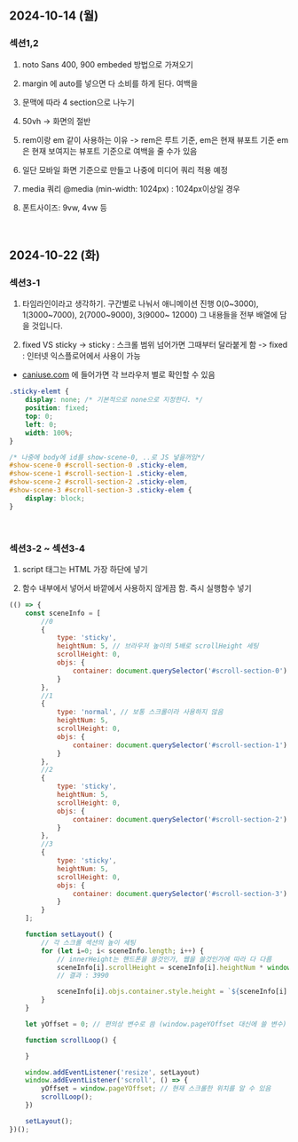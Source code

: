 ## 2024-10-14 (월) 
### 섹션1,2

1. noto Sans 400, 900 embeded 방법으로 가져오기

2. margin 에 auto를 넣으면 다 소비를 하게 된다. 여백을

3. 문맥에 따라 4 section으로 나누기

4. 50vh -> 화면의 절반

5. rem이랑 em 같이 사용하는 이유 -> rem은 루트 기준, em은 현재 뷰포트 기준
   em은 현재 보여지는 뷰포트 기준으로 여백을 줄 수가 있음

6. 일단 모바일 화면 기준으로 만들고 나중에 미디어 쿼리 적용 예정

7. media 쿼리
   @media (min-width: 1024px) : 1024px이상일 경우

8. 폰트사이즈: 9vw, 4vw 등

<br/>

## 2024-10-22 (화)

### 섹션3-1

1. 타임라인이라고 생각하기. 구간별로 나눠서 애니메이션 진행 0(0~3000), 1(3000~7000), 2(7000~9000), 3(9000~ 12000)
   그 내용들을 전부 배열에 담을 것입니다.

2. fixed VS sticky
   -> sticky : 스크롤 범위 넘어가면 그때부터 달라붙게 함
   -> fixed : 인터넷 익스플로어에서 사용이 가능

- [caniuse.com](https://caniuse.com/) 에 들어가면 각 브라우저 별로 확인할 수 있음

```CSS
.sticky-elemt {
    display: none; /* 기본적으로 none으로 지정한다. */
    position: fixed;
    top: 0;
    left: 0;
    width: 100%;
}

/* 나중에 body에 id를 show-scene-0, ..로 JS 넣을꺼임*/
#show-scene-0 #scroll-section-0 .sticky-elem,
#show-scene-1 #scroll-section-1 .sticky-elem,
#show-scene-2 #scroll-section-2 .sticky-elem,
#show-scene-3 #scroll-section-3 .sticky-elem {
    display: block;
}
```

<br/>

### 섹션3-2 ~ 섹션3-4

1. script 태그는 HTML 가장 하단에 넣기

2. 함수 내부에서 넣어서 바깥에서 사용하지 않게끔 함. 즉시 실행함수 넣기

```javaScript
(() => {
    const sceneInfo = [
        //0
        {
            type: 'sticky',
            heightNum: 5, // 브라우저 높이의 5배로 scrollHeight 세팅
            scrollHeight: 0,
            objs: {
                container: document.querySelector('#scroll-section-0')
            }
        },
        //1
        {
            type: 'normal', // 보통 스크롤이라 사용하지 않음
            heightNum: 5,
            scrollHeight: 0,
            objs: {
                container: document.querySelector('#scroll-section-1')
            }
        },
        //2
        {
            type: 'sticky',
            heightNum: 5,
            scrollHeight: 0,
            objs: {
                container: document.querySelector('#scroll-section-2')
            }
        },
        //3
        {
            type: 'sticky',
            heightNum: 5,
            scrollHeight: 0,
            objs: {
                container: document.querySelector('#scroll-section-3')
            }
        }
    ];

    function setLayout() {
        // 각 스크롤 섹션의 높이 세팅
        for (let i=0; i< sceneInfo.length; i++) {
            // innerHeight는 핸드폰을 쓸것인가, 웹을 쓸것인가에 따라 다 다름
            sceneInfo[i].scrollHeight = sceneInfo[i].heightNum * window.innerHeight;
            // 결과 : 3990

            sceneInfo[i].objs.container.style.height = `${sceneInfo[i].scrollHeight}px`
        }
    }

    let yOffset = 0; // 편의상 변수로 씀 (window.pageYOffset 대신에 쓸 변수)

    function scrollLoop() {

    }

    window.addEventListener('resize', setLayout)
    window.addEventListener('scroll', () => {
        yOffset = window.pageYOffset; // 현재 스크롤한 위치를 알 수 있음
        scrollLoop();
    })

    setLayout();
})();
```
